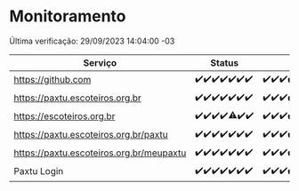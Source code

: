 # Monitoramento

Última verificação: 29/09/2023 14:04:00 -03

|Serviço|Status|Últimas 24h|
|---|---|---|
|https://github.com|<span title="2023-09-22: OK=24">✔️</span><span title="2023-09-23: OK=24">✔️</span><span title="2023-09-24: OK=24">✔️</span><span title="2023-09-25: OK=24">✔️</span><span title="2023-09-26: OK=24">✔️</span><span title="2023-09-27: OK=24">✔️</span><span title="2023-09-28: OK=17">✔️</span>|<span title="28/09/2023 14:04:00 -03 : 200">✔️</span><span title="28/09/2023 15:07:00 -03 : 200">✔️</span><span title="28/09/2023 16:03:00 -03 : 200">✔️</span><span title="28/09/2023 17:06:00 -03 : 200">✔️</span><span title="28/09/2023 18:03:00 -03 : 200">✔️</span><span title="28/09/2023 19:04:00 -03 : 200">✔️</span><span title="28/09/2023 20:05:00 -03 : 200">✔️</span><span title="28/09/2023 21:28:00 -03 : 200">✔️</span><span title="28/09/2023 22:40:00 -03 : 200">✔️</span><span title="28/09/2023 23:14:00 -03 : 200">✔️</span><span title="29/09/2023 00:06:00 -03 : 200">✔️</span><span title="29/09/2023 01:07:00 -03 : 200">✔️</span><span title="29/09/2023 02:05:00 -03 : 200">✔️</span><span title="29/09/2023 03:08:00 -03 : 200">✔️</span><span title="29/09/2023 04:04:00 -03 : 200">✔️</span><span title="29/09/2023 05:08:00 -03 : 200">✔️</span><span title="29/09/2023 06:05:00 -03 : 200">✔️</span><span title="29/09/2023 07:06:00 -03 : 200">✔️</span><span title="29/09/2023 08:03:00 -03 : 200">✔️</span><span title="29/09/2023 09:10:00 -03 : 200">✔️</span><span title="29/09/2023 10:08:00 -03 : 200">✔️</span><span title="29/09/2023 11:04:00 -03 : 200">✔️</span><span title="29/09/2023 12:06:00 -03 : 200">✔️</span><span title="29/09/2023 13:06:00 -03 : 200">✔️</span><span title="29/09/2023 14:04:00 -03 : 200">✔️</span>|
|https://paxtu.escoteiros.org.br|<span title="2023-09-22: OK=24">✔️</span><span title="2023-09-23: OK=24">✔️</span><span title="2023-09-24: OK=24">✔️</span><span title="2023-09-25: OK=24">✔️</span><span title="2023-09-26: OK=24">✔️</span><span title="2023-09-27: OK=24">✔️</span><span title="2023-09-28: OK=17">✔️</span>|<span title="28/09/2023 14:04:00 -03 : 200">✔️</span><span title="28/09/2023 15:07:00 -03 : 200">✔️</span><span title="28/09/2023 16:03:00 -03 : 200">✔️</span><span title="28/09/2023 17:06:00 -03 : 200">✔️</span><span title="28/09/2023 18:03:00 -03 : 200">✔️</span><span title="28/09/2023 19:04:00 -03 : 200">✔️</span><span title="28/09/2023 20:05:00 -03 : 200">✔️</span><span title="28/09/2023 21:28:00 -03 : 200">✔️</span><span title="28/09/2023 22:40:00 -03 : 200">✔️</span><span title="28/09/2023 23:14:00 -03 : 200">✔️</span><span title="29/09/2023 00:06:00 -03 : 200">✔️</span><span title="29/09/2023 01:07:00 -03 : 200">✔️</span><span title="29/09/2023 02:05:00 -03 : 200">✔️</span><span title="29/09/2023 03:08:00 -03 : 200">✔️</span><span title="29/09/2023 04:04:00 -03 : 200">✔️</span><span title="29/09/2023 05:08:00 -03 : 200">✔️</span><span title="29/09/2023 06:05:00 -03 : 200">✔️</span><span title="29/09/2023 07:06:00 -03 : 200">✔️</span><span title="29/09/2023 08:03:00 -03 : 200">✔️</span><span title="29/09/2023 09:10:00 -03 : 200">✔️</span><span title="29/09/2023 10:08:00 -03 : 200">✔️</span><span title="29/09/2023 11:04:00 -03 : 200">✔️</span><span title="29/09/2023 12:06:00 -03 : 200">✔️</span><span title="29/09/2023 13:06:00 -03 : 200">✔️</span><span title="29/09/2023 14:04:00 -03 : 200">✔️</span>|
|https://escoteiros.org.br|<span title="2023-09-22: OK=24">✔️</span><span title="2023-09-23: OK=24">✔️</span><span title="2023-09-24: OK=24">✔️</span><span title="2023-09-25: OK=24">✔️</span><span title="2023-09-26: OK=23, Falhas=1">⚠️</span><span title="2023-09-27: OK=24">✔️</span><span title="2023-09-28: OK=17">✔️</span>|<span title="28/09/2023 14:04:00 -03 : 200">✔️</span><span title="28/09/2023 15:07:00 -03 : 200">✔️</span><span title="28/09/2023 16:03:00 -03 : 200">✔️</span><span title="28/09/2023 17:06:00 -03 : 200">✔️</span><span title="28/09/2023 18:03:00 -03 : 200">✔️</span><span title="28/09/2023 19:04:00 -03 : 200">✔️</span><span title="28/09/2023 20:05:00 -03 : 200">✔️</span><span title="28/09/2023 21:28:00 -03 : 200">✔️</span><span title="28/09/2023 22:40:00 -03 : 200">✔️</span><span title="28/09/2023 23:14:00 -03 : 200">✔️</span><span title="29/09/2023 00:06:00 -03 : 200">✔️</span><span title="29/09/2023 01:07:00 -03 : 200">✔️</span><span title="29/09/2023 02:05:00 -03 : 200">✔️</span><span title="29/09/2023 03:08:00 -03 : 200">✔️</span><span title="29/09/2023 04:04:00 -03 : 200">✔️</span><span title="29/09/2023 05:08:00 -03 : 200">✔️</span><span title="29/09/2023 06:05:00 -03 : 200">✔️</span><span title="29/09/2023 07:06:00 -03 : 200">✔️</span><span title="29/09/2023 08:03:00 -03 : 200">✔️</span><span title="29/09/2023 09:10:00 -03 : 200">✔️</span><span title="29/09/2023 10:08:00 -03 : 200">✔️</span><span title="29/09/2023 11:04:00 -03 : 200">✔️</span><span title="29/09/2023 12:06:00 -03 : 200">✔️</span><span title="29/09/2023 13:06:00 -03 : 200">✔️</span><span title="29/09/2023 14:04:00 -03 : 200">✔️</span>|
|https://paxtu.escoteiros.org.br/paxtu|<span title="2023-09-22: OK=24">✔️</span><span title="2023-09-23: OK=24">✔️</span><span title="2023-09-24: OK=24">✔️</span><span title="2023-09-25: OK=24">✔️</span><span title="2023-09-26: OK=24">✔️</span><span title="2023-09-27: OK=24">✔️</span><span title="2023-09-28: OK=17">✔️</span>|<span title="28/09/2023 14:04:00 -03 : 200">✔️</span><span title="28/09/2023 15:07:00 -03 : 200">✔️</span><span title="28/09/2023 16:03:00 -03 : 200">✔️</span><span title="28/09/2023 17:06:00 -03 : 200">✔️</span><span title="28/09/2023 18:04:00 -03 : 200">✔️</span><span title="28/09/2023 19:04:00 -03 : 200">✔️</span><span title="28/09/2023 20:05:00 -03 : 200">✔️</span><span title="28/09/2023 21:29:00 -03 : 200">✔️</span><span title="28/09/2023 22:40:00 -03 : 200">✔️</span><span title="28/09/2023 23:14:00 -03 : 200">✔️</span><span title="29/09/2023 00:06:00 -03 : 200">✔️</span><span title="29/09/2023 01:07:00 -03 : 200">✔️</span><span title="29/09/2023 02:05:00 -03 : 200">✔️</span><span title="29/09/2023 03:08:00 -03 : 200">✔️</span><span title="29/09/2023 04:04:00 -03 : 200">✔️</span><span title="29/09/2023 05:08:00 -03 : 200">✔️</span><span title="29/09/2023 06:05:00 -03 : 200">✔️</span><span title="29/09/2023 07:06:00 -03 : 200">✔️</span><span title="29/09/2023 08:03:00 -03 : 200">✔️</span><span title="29/09/2023 09:10:00 -03 : 200">✔️</span><span title="29/09/2023 10:08:00 -03 : 200">✔️</span><span title="29/09/2023 11:04:00 -03 : 200">✔️</span><span title="29/09/2023 12:06:00 -03 : 200">✔️</span><span title="29/09/2023 13:06:00 -03 : 200">✔️</span><span title="29/09/2023 14:04:00 -03 : 200">✔️</span>|
|https://paxtu.escoteiros.org.br/meupaxtu|<span title="2023-09-22: OK=24">✔️</span><span title="2023-09-23: OK=24">✔️</span><span title="2023-09-24: OK=24">✔️</span><span title="2023-09-25: OK=24">✔️</span><span title="2023-09-26: OK=24">✔️</span><span title="2023-09-27: OK=24">✔️</span><span title="2023-09-28: OK=17">✔️</span>|<span title="28/09/2023 14:04:00 -03 : 200">✔️</span><span title="28/09/2023 15:07:00 -03 : 200">✔️</span><span title="28/09/2023 16:03:00 -03 : 200">✔️</span><span title="28/09/2023 17:06:00 -03 : 200">✔️</span><span title="28/09/2023 18:04:00 -03 : 200">✔️</span><span title="28/09/2023 19:04:00 -03 : 200">✔️</span><span title="28/09/2023 20:05:00 -03 : 200">✔️</span><span title="28/09/2023 21:29:00 -03 : 200">✔️</span><span title="28/09/2023 22:40:00 -03 : 200">✔️</span><span title="28/09/2023 23:14:00 -03 : 200">✔️</span><span title="29/09/2023 00:06:00 -03 : 200">✔️</span><span title="29/09/2023 01:07:00 -03 : 200">✔️</span><span title="29/09/2023 02:05:00 -03 : 200">✔️</span><span title="29/09/2023 03:08:00 -03 : 200">✔️</span><span title="29/09/2023 04:04:00 -03 : 200">✔️</span><span title="29/09/2023 05:08:00 -03 : 200">✔️</span><span title="29/09/2023 06:05:00 -03 : 200">✔️</span><span title="29/09/2023 07:06:00 -03 : 200">✔️</span><span title="29/09/2023 08:03:00 -03 : 200">✔️</span><span title="29/09/2023 09:10:00 -03 : 200">✔️</span><span title="29/09/2023 10:08:00 -03 : 200">✔️</span><span title="29/09/2023 11:04:00 -03 : 200">✔️</span><span title="29/09/2023 12:06:00 -03 : 200">✔️</span><span title="29/09/2023 13:06:00 -03 : 200">✔️</span><span title="29/09/2023 14:04:00 -03 : 200">✔️</span>|
|Paxtu Login|<span title="2023-09-22: OK=24">✔️</span><span title="2023-09-23: OK=24">✔️</span><span title="2023-09-24: OK=24">✔️</span><span title="2023-09-25: OK=24">✔️</span><span title="2023-09-26: OK=24">✔️</span><span title="2023-09-27: OK=24">✔️</span><span title="2023-09-28: OK=17">✔️</span>|<span title="28/09/2023 14:04:00 -03 : 200">✔️</span><span title="28/09/2023 15:07:00 -03 : 200">✔️</span><span title="28/09/2023 16:03:00 -03 : 200">✔️</span><span title="28/09/2023 17:06:00 -03 : 200">✔️</span><span title="28/09/2023 18:04:00 -03 : 200">✔️</span><span title="28/09/2023 19:04:00 -03 : 200">✔️</span><span title="28/09/2023 20:05:00 -03 : 200">✔️</span><span title="28/09/2023 21:29:00 -03 : 200">✔️</span><span title="28/09/2023 22:40:00 -03 : 200">✔️</span><span title="28/09/2023 23:14:00 -03 : 200">✔️</span><span title="29/09/2023 00:06:00 -03 : 200">✔️</span><span title="29/09/2023 01:07:00 -03 : 200">✔️</span><span title="29/09/2023 02:05:00 -03 : 200">✔️</span><span title="29/09/2023 03:08:00 -03 : 200">✔️</span><span title="29/09/2023 04:04:00 -03 : 200">✔️</span><span title="29/09/2023 05:08:00 -03 : 200">✔️</span><span title="29/09/2023 06:05:00 -03 : 200">✔️</span><span title="29/09/2023 07:06:00 -03 : 200">✔️</span><span title="29/09/2023 08:03:00 -03 : 200">✔️</span><span title="29/09/2023 09:10:00 -03 : 200">✔️</span><span title="29/09/2023 10:08:00 -03 : 200">✔️</span><span title="29/09/2023 11:04:00 -03 : 200">✔️</span><span title="29/09/2023 12:06:00 -03 : 200">✔️</span><span title="29/09/2023 13:06:00 -03 : 200">✔️</span><span title="29/09/2023 14:04:00 -03 : 200">✔️</span>|
